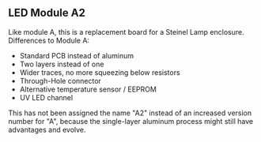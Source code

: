 ## LED Module A2
Like module A, this is a replacement board for a Steinel Lamp enclosure. Differences to Module A:
 - Standard PCB instead of aluminum
 - Two layers instead of one
 - Wider traces, no more squeezing below resistors
 - Through-Hole connector
 - Alternative temperature sensor / EEPROM
 - UV LED channel

This has not been assigned the name "A2" instead of an increased version number for "A", because
the single-layer aluminum process might still have advantages and evolve.
